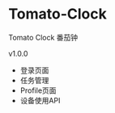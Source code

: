 <!--
 * @Author: Happy
 * @Date: 2021-07-05 13:54:50
 * @LastEditors: Happy
 * @LastEditTime: 2021-07-05 13:58:31
 * @Description: None
-->
# Tomato-Clock
Tomato Clock
番茄钟

v1.0.0
* 登录页面
* 任务管理
* Profile页面
* 设备使用API 